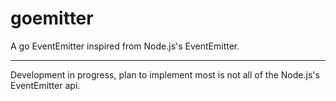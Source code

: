 # goemitter
A go EventEmitter inspired from Node.js's EventEmitter.

---

Development in progress, plan to implement most is not all of the Node.js's EventEmitter api.
